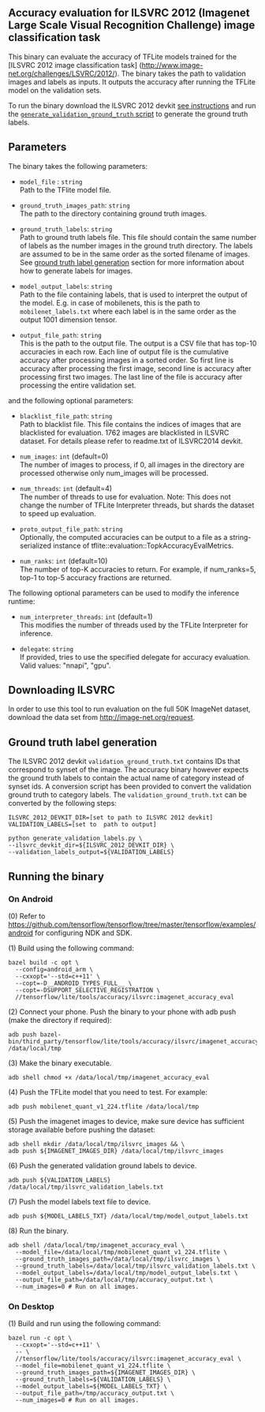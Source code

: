 ## Accuracy evaluation for ILSVRC 2012 (Imagenet Large Scale Visual Recognition Challenge) image classification task

This binary can evaluate the accuracy of TFLite models trained for the [ILSVRC 2012 image classification task]
(http://www.image-net.org/challenges/LSVRC/2012/).
The binary takes the path to validation images and labels as inputs. It outputs the accuracy after running the TFLite model on the validation sets.

To run the binary download the ILSVRC 2012 devkit [see instructions](#downloading-ilsvrc) and run the [`generate_validation_ground_truth` script](#ground-truth-label-generation) to generate the ground truth labels.

## Parameters
The binary takes the following parameters:

*   `model_file` : `string` \
    Path to the TFlite model file.

*   `ground_truth_images_path`: `string` \
    The path to the directory containing ground truth images.

*   `ground_truth_labels`: `string` \
    Path to ground truth labels file. This file should contain the same number
    of labels as the number images in the ground truth directory. The labels are
    assumed to be in the same order as the sorted filename of images. See
    [ground truth label generation](#ground-truth-label-generation) section for
    more information about how to generate labels for images.

*   `model_output_labels`: `string` \
    Path to the file containing labels, that is used to interpret the output of
    the model. E.g. in case of mobilenets, this is the path to
    `mobilenet_labels.txt` where each label is in the same order as the output
    1001 dimension tensor.

*   `output_file_path`: `string` \
    This is the path to the output file. The output is a CSV file that has
    top-10 accuracies in each row. Each line of output file is the cumulative
    accuracy after processing images in a sorted order. So first line is
    accuracy after processing the first image, second line is accuracy after
    processing first two images. The last line of the file is accuracy after
    processing the entire validation set.

and the following optional parameters:

*   `blacklist_file_path`: `string` \
    Path to blacklist file. This file contains the indices of images that are
    blacklisted for evaluation. 1762 images are blacklisted in ILSVRC dataset.
    For details please refer to readme.txt of ILSVRC2014 devkit.

*   `num_images`: `int` (default=0) \
    The number of images to process, if 0, all images in the directory are
    processed otherwise only num_images will be processed.

*   `num_threads`: `int` (default=4) \
    The number of threads to use for evaluation. Note: This does not change the
    number of TFLite Interpreter threads, but shards the dataset to speed up
    evaluation.

*   `proto_output_file_path`: `string` \
    Optionally, the computed accuracies can be output to a file as a
    string-serialized instance of tflite::evaluation::TopkAccuracyEvalMetrics.

*   `num_ranks`: `int` (default=10) \
    The number of top-K accuracies to return. For example, if num_ranks=5, top-1
    to top-5 accuracy fractions are returned.

The following optional parameters can be used to modify the inference runtime:

*   `num_interpreter_threads`: `int` (default=1) \
    This modifies the number of threads used by the TFLite Interpreter for
    inference.

*   `delegate`: `string` \
    If provided, tries to use the specified delegate for accuracy evaluation.
    Valid values: "nnapi", "gpu".

## Downloading ILSVRC
In order to use this tool to run evaluation on the full 50K ImageNet dataset,
download the data set from http://image-net.org/request.

## Ground truth label generation
The ILSVRC 2012 devkit `validation_ground_truth.txt` contains IDs that correspond to synset of the image. 
The accuracy binary however expects the ground truth labels to contain the actual name of 
category instead of synset ids. A conversion script has been provided to convert the validation ground truth to
category labels. The `validation_ground_truth.txt` can be converted by the following steps:

```
ILSVRC_2012_DEVKIT_DIR=[set to path to ILSVRC 2012 devkit]
VALIDATION_LABELS=[set to  path to output]

python generate_validation_labels.py \
--ilsvrc_devkit_dir=${ILSVRC_2012_DEVKIT_DIR} \
--validation_labels_output=${VALIDATION_LABELS}
```

## Running the binary

### On Android

(0) Refer to https://github.com/tensorflow/tensorflow/tree/master/tensorflow/examples/android for configuring NDK and SDK.

(1) Build using the following command:

```
bazel build -c opt \
  --config=android_arm \
  --cxxopt='--std=c++11' \
  --copt=-D__ANDROID_TYPES_FULL__ \
  --copt=-DSUPPORT_SELECTIVE_REGISTRATION \
  //tensorflow/lite/tools/accuracy/ilsvrc:imagenet_accuracy_eval
```

(2) Connect your phone. Push the binary to your phone with adb push
     (make the directory if required):

```
adb push bazel-bin/third_party/tensorflow/lite/tools/accuracy/ilsvrc/imagenet_accuracy_eval /data/local/tmp
```

(3) Make the binary executable.

```
adb shell chmod +x /data/local/tmp/imagenet_accuracy_eval
```

(4) Push the TFLite model  that you need to test. For example:

```
adb push mobilenet_quant_v1_224.tflite /data/local/tmp
```

(5) Push the imagenet images to device, make sure device has sufficient storage available before pushing the dataset:

```
adb shell mkdir /data/local/tmp/ilsvrc_images && \
adb push ${IMAGENET_IMAGES_DIR} /data/local/tmp/ilsvrc_images
```

(6) Push the generated validation ground labels to device.

```
adb push ${VALIDATION_LABELS} /data/local/tmp/ilsvrc_validation_labels.txt
```

(7) Push the model labels text file to device.

```
adb push ${MODEL_LABELS_TXT} /data/local/tmp/model_output_labels.txt
```

(8) Run the binary.

```
adb shell /data/local/tmp/imagenet_accuracy_eval \
  --model_file=/data/local/tmp/mobilenet_quant_v1_224.tflite \
  --ground_truth_images_path=/data/local/tmp/ilsvrc_images \
  --ground_truth_labels=/data/local/tmp/ilsvrc_validation_labels.txt \
  --model_output_labels=/data/local/tmp/model_output_labels.txt \
  --output_file_path=/data/local/tmp/accuracy_output.txt \
  --num_images=0 # Run on all images.
```

###  On Desktop

(1) Build and run using the following command:

```
bazel run -c opt \
  --cxxopt='--std=c++11' \
  -- \
  //tensorflow/lite/tools/accuracy/ilsvrc:imagenet_accuracy_eval \
  --model_file=mobilenet_quant_v1_224.tflite \
  --ground_truth_images_path=${IMAGENET_IMAGES_DIR} \
  --ground_truth_labels=${VALIDATION_LABELS} \
  --model_output_labels=${MODEL_LABELS_TXT} \
  --output_file_path=/tmp/accuracy_output.txt \
  --num_images=0 # Run on all images.
```
